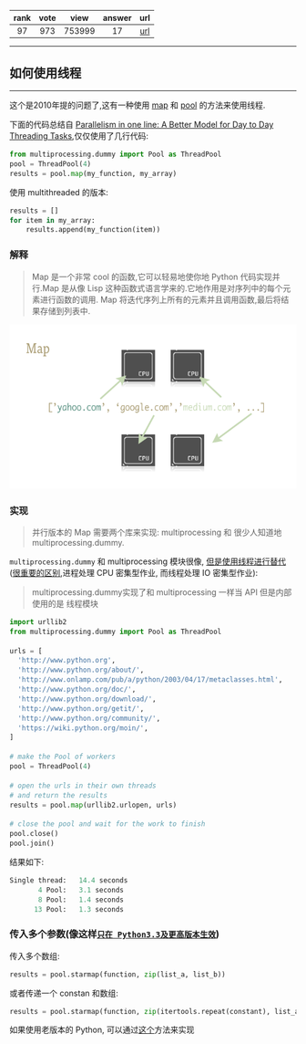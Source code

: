 
| rank | vote | view | answer | url |
|:-:|:-:|:-:|:-:|:-:|
|97|973|753999|17| [url](http://stackoverflow.com/questions/2846653/how-to-use-threading-in-python) |
***

## 如何使用线程

***

这个是2010年提的问题了,这有一种使用 [map](https://docs.python.org/2/library/functions.html#map) 和 [pool](https://docs.python.org/2/library/multiprocessing.html) 的方法来使用线程.

下面的代码总结自 [Parallelism in one line: A Better Model for Day to Day Threading Tasks](http://chriskiehl.com/article/parallelism-in-one-line/),仅仅使用了几行代码:

```python
from multiprocessing.dummy import Pool as ThreadPool 
pool = ThreadPool(4) 
results = pool.map(my_function, my_array)
```

使用 multithreaded 的版本:

```python
results = []
for item in my_array:
    results.append(my_function(item))
```

### 解释

> Map 是一个非常 cool 的函数,它可以轻易地使你地 Python 代码实现并行.Map 是从像 Lisp 这种函数式语言学来的.它地作用是对序列中的每个元素进行函数的调用.
> Map 将迭代序列上所有的元素并且调用函数,最后将结果存储到列表中.


![img](../images/2846653-1.png)

### 实现

> 并行版本的 Map 需要两个库来实现: multiprocessing 和 很少人知道地 multiprocessing.dummy.

`multiprocessing.dummy` 和 multiprocessing 模块很像, [但是使用线程进行替代](https://docs.python.org/2/library/multiprocessing.html#module-multiprocessing.dummy)([很重要的区别](https://medium.com/@bfortuner/python-multithreading-vs-multiprocessing-73072ce5600b),进程处理 CPU 密集型作业, 而线程处理 IO 密集型作业):

> multiprocessing.dummy实现了和 multiprocessing 一样当 API 但是内部使用的是 线程模块

```python
import urllib2 
from multiprocessing.dummy import Pool as ThreadPool 

urls = [
  'http://www.python.org', 
  'http://www.python.org/about/',
  'http://www.onlamp.com/pub/a/python/2003/04/17/metaclasses.html',
  'http://www.python.org/doc/',
  'http://www.python.org/download/',
  'http://www.python.org/getit/',
  'http://www.python.org/community/',
  'https://wiki.python.org/moin/',
]

# make the Pool of workers
pool = ThreadPool(4) 

# open the urls in their own threads
# and return the results
results = pool.map(urllib2.urlopen, urls)

# close the pool and wait for the work to finish 
pool.close() 
pool.join() 
```

结果如下:

```python
Single thread:   14.4 seconds
       4 Pool:   3.1 seconds
       8 Pool:   1.4 seconds
      13 Pool:   1.3 seconds
```

### 传入多个参数(像这样[`只在 Python3.3及更高版本生效`](https://stackoverflow.com/a/28975239/2327328))

传入多个数组:

```python
results = pool.starmap(function, zip(list_a, list_b))
```

或者传递一个 constan 和数组:

```python
results = pool.starmap(function, zip(itertools.repeat(constant), list_a))
```

如果使用老版本的 Python, 可以通过[这个](https://stackoverflow.com/a/5443941/1893275)方法来实现

